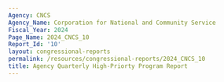 ```yaml
---
Agency: CNCS
Agency_Name: Corporation for National and Community Service
Fiscal_Year: 2024
Page_Name: 2024_CNCS_10
Report_Id: '10'
layout: congressional-reports
permalink: /resources/congressional-reports/2024_CNCS_10
title: Agency Quarterly High-Priorty Program Report
---
```

